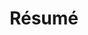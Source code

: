 ---
layout: cv
permalink: /resume/
title: Résumé
nav: true
nav_order: 4
cv_pdf: muhtasim_resume.pdf
---